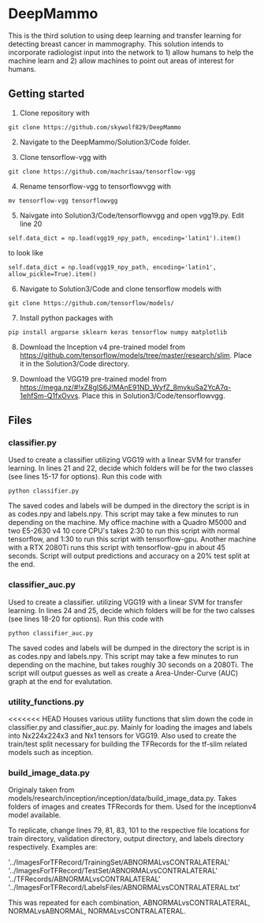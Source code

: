# DeepMammo
This is the third solution to using deep learning and transfer learning for detecting breast cancer in mammography. This solution intends to incorporate radiologist input into the network to 1) allow humans to help the machine learn and 2) allow machines to point out areas of interest for humans.

## Getting started
1. Clone repository with
~~~~
git clone https://github.com/skywolf829/DeepMammo
~~~~

2. Navigate to the DeepMammo/Solution3/Code folder.

3. Clone tensorflow-vgg with
~~~~
git clone https://github.com/machrisaa/tensorflow-vgg
~~~~

4. Rename tensorflow-vgg to tensorflowvgg with 
~~~~
mv tensorflow-vgg tensorflowvgg
~~~~

5. Naivgate into Solution3/Code/tensorflowvgg and open vgg19.py. Edit line 20
~~~~
self.data_dict = np.load(vgg19_npy_path, encoding='latin1').item()
~~~~
to look like 
~~~~
self.data_dict = np.load(vgg19_npy_path, encoding='latin1', allow_pickle=True).item()
~~~~

6. Navigate to Solution3/Code and clone tensorflow models with
~~~~
git clone https://github.com/tensorflow/models/
~~~~

7. Install python packages with
~~~~
pip install argparse sklearn keras tensorflow numpy matplotlib
~~~~

8. Download the Inception v4 pre-trained model from https://github.com/tensorflow/models/tree/master/research/slim. Place it in the Solution3/Code directory.

9. Download the VGG19 pre-trained model from https://mega.nz/#!xZ8glS6J!MAnE91ND_WyfZ_8mvkuSa2YcA7q-1ehfSm-Q1fxOvvs. Place this in Solution3/Code/tensorflowvgg.

## Files

### classifier.py
Used to create a classifier utilizing VGG19 with a linear SVM for transfer learning. In lines 21 and 22, decide which folders will be for the two classes (see lines 15-17 for options). Run this code with 
~~~~
python classifier.py
~~~~
The saved codes and labels will be dumped in the directory the script is in as codes.npy and labels.npy. This script may take a few minutes to run depending on the machine. My office machine with a Quadro M5000 and two E5-2630 v4 10 core CPU's takes 2:30 to run this script with normal tensorflow, and 1:30 to run this script with tensorflow-gpu. Another machine with a RTX 2080Ti runs this script with tensorflow-gpu in about 45 seconds.
Script will output predictions and accuracy on a 20% test split at the end.

### classifier_auc.py
Used to create a classifier. utilizing VGG19 with a linear SVM for transfer learning. In lines 24 and 25, decide which folders will be for the two calsses (see lines 18-20 for options). Run this code with
~~~~
python classifier_auc.py
~~~~
The saved codes and labels will be dumped in the directory the script is in as codes.npy and labels.npy. This script may take a few minutes to run depending on the machine, but takes roughly 30 seconds on a 2080Ti.
The script will output guesses as well as create a Area-Under-Curve (AUC) graph at the end for evalutation.

### utility_functions.py
<<<<<<< HEAD
Houses various utility functions that slim down the code in classifier.py and classifier_auc.py. Mainly for loading the images and labels into Nx224x224x3 and Nx1 tensors for VGG19. Also used to create the train/test split necessary for building the TFRecords for the tf-slim related models such as inception.

### build_image_data.py
Originaly taken from models/research/inception/inception/data/build_image_data.py.
Takes folders of images and creates TFRecords for them. Used for the inceptionv4 model available.

To replicate, change lines 79, 81, 83, 101 to the respective file locations for train directory, validation directory, output directory, and labels directory respectively. Examples are:

'../ImagesForTFRecord/TrainingSet/ABNORMALvsCONTRALATERAL'
'../ImagesForTFRecord/TestSet/ABNORMALvsCONTRALATERAL'
'../TFRecords/ABNORMALvsCONTRALATERAL'
'../ImagesForTFRecord/LabelsFiles/ABNORMALvsCONTRALATERAL.txt'

This was repeated for each combination, ABNORMALvsCONTRALATERAL, NORMALvsABNORMAL, NORMALvsCONTRALATERAL.



